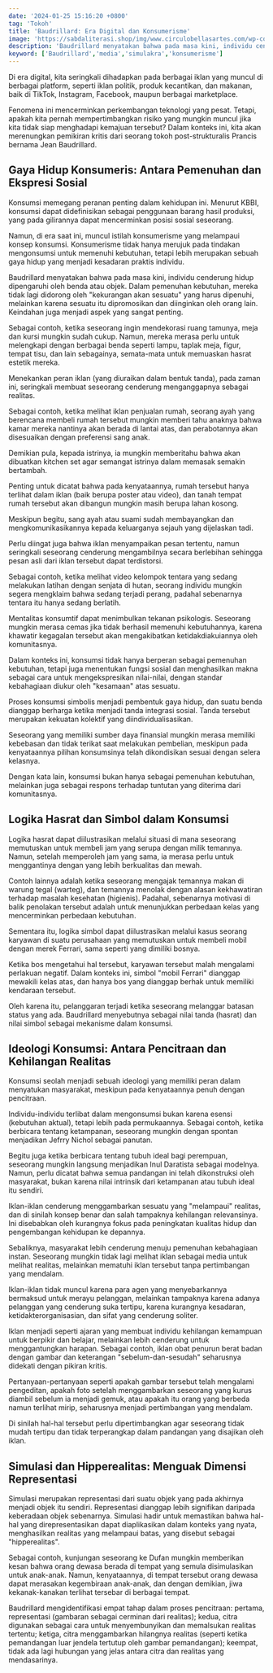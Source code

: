 ```yaml
---
date: '2024-01-25 15:16:20 +0800'
tag: 'Tokoh'
title: 'Baudrillard: Era Digital dan Konsumerisme'
image: 'https://sabdaliterasi.shop/img/www.circulobellasartes.com/wp-content/uploads/2005/11/JEAN-BAUDRILLARD.jpg'
description: 'Baudrillard menyatakan bahwa pada masa kini, individu cenderung hidup dipengaruhi oleh benda atau objek. Dalam pemenuhan kebutuhan, mereka tidak lagi didorong.'
keyword: ['Baudrillard','media','simulakra','konsumerisme']
---
```

<p>Di era digital, kita seringkali dihadapkan pada berbagai iklan yang muncul di berbagai platform, seperti iklan politik, produk kecantikan, dan makanan, baik di TikTok, Instagram, Facebook, maupun berbagai marketplace. </p><p>Fenomena ini mencerminkan perkembangan teknologi yang pesat. Tetapi, apakah kita pernah mempertimbangkan risiko yang mungkin muncul jika kita tidak siap menghadapi kemajuan tersebut? Dalam konteks ini, kita akan merenungkan pemikiran kritis dari seorang tokoh post-strukturalis Prancis bernama Jean Baudrillard.</p><h2>Gaya Hidup Konsumeris: Antara Pemenuhan dan Ekspresi Sosial</h2><p>Konsumsi memegang peranan penting dalam kehidupan ini. Menurut KBBI, konsumsi dapat didefinisikan sebagai penggunaan barang hasil produksi, yang pada gilirannya dapat mencerminkan posisi sosial seseorang. </p><p>Namun, di era saat ini, muncul istilah konsumerisme yang melampaui konsep konsumsi. Konsumerisme tidak hanya merujuk pada tindakan mengonsumsi untuk memenuhi kebutuhan, tetapi lebih merupakan sebuah gaya hidup yang menjadi kesadaran praktis individu.</p><p>Baudrillard menyatakan bahwa pada masa kini, individu cenderung hidup dipengaruhi oleh benda atau objek. Dalam pemenuhan kebutuhan, mereka tidak lagi didorong oleh "kekurangan akan sesuatu" yang harus dipenuhi, melainkan karena sesuatu itu dipromosikan dan diinginkan oleh orang lain. Keindahan juga menjadi aspek yang sangat penting. </p><p>Sebagai contoh, ketika seseorang ingin mendekorasi ruang tamunya, meja dan kursi mungkin sudah cukup. Namun, mereka merasa perlu untuk melengkapi dengan berbagai benda seperti lampu, taplak meja, figur, tempat tisu, dan lain sebagainya, semata-mata untuk memuaskan hasrat estetik mereka.</p><p>Menekankan peran iklan (yang diuraikan dalam bentuk tanda), pada zaman ini, seringkali membuat seseorang cenderung menganggapnya sebagai realitas. </p><p>Sebagai contoh, ketika melihat iklan penjualan rumah, seorang ayah yang berencana membeli rumah tersebut mungkin memberi tahu anaknya bahwa kamar mereka nantinya akan berada di lantai atas, dan perabotannya akan disesuaikan dengan preferensi sang anak. </p><p>Demikian pula, kepada istrinya, ia mungkin memberitahu bahwa akan dibuatkan kitchen set agar semangat istrinya dalam memasak semakin bertambah. </p><p>Penting untuk dicatat bahwa pada kenyataannya, rumah tersebut hanya terlihat dalam iklan (baik berupa poster atau video), dan tanah tempat rumah tersebut akan dibangun mungkin masih berupa lahan kosong. </p><p>Meskipun begitu, sang ayah atau suami sudah membayangkan dan mengkomunikasikannya kepada keluarganya sejauh yang dijelaskan tadi. </p><p>Perlu diingat juga bahwa iklan menyampaikan pesan tertentu, namun seringkali seseorang cenderung mengambilnya secara berlebihan sehingga pesan asli dari iklan tersebut dapat terdistorsi. </p><p>Sebagai contoh, ketika melihat video kelompok tentara yang sedang melakukan latihan dengan senjata di hutan, seorang individu mungkin segera mengklaim bahwa sedang terjadi perang, padahal sebenarnya tentara itu hanya sedang berlatih.</p><p>Mentalitas konsumtif dapat menimbulkan tekanan psikologis. Seseorang mungkin merasa cemas jika tidak berhasil memenuhi kebutuhannya, karena khawatir kegagalan tersebut akan mengakibatkan ketidakdiakuiannya oleh komunitasnya. </p><p>Dalam konteks ini, konsumsi tidak hanya berperan sebagai pemenuhan kebutuhan, tetapi juga menentukan fungsi sosial dan menghasilkan makna sebagai cara untuk mengekspresikan nilai-nilai, dengan standar kebahagiaan diukur oleh "kesamaan" atas sesuatu. </p><p>Proses konsumsi simbolis menjadi pembentuk gaya hidup, dan suatu benda dianggap berharga ketika menjadi tanda integrasi sosial. Tanda tersebut merupakan kekuatan kolektif yang diindividualisasikan.</p><p>Seseorang yang memiliki sumber daya finansial mungkin merasa memiliki kebebasan dan tidak terikat saat melakukan pembelian, meskipun pada kenyataannya pilihan konsumsinya telah dikondisikan sesuai dengan selera kelasnya. </p><p>Dengan kata lain, konsumsi bukan hanya sebagai pemenuhan kebutuhan, melainkan juga sebagai respons terhadap tuntutan yang diterima dari komunitasnya.</p><h2>Logika Hasrat dan Simbol dalam Konsumsi</h2><p>Logika hasrat dapat diilustrasikan melalui situasi di mana seseorang memutuskan untuk membeli jam yang serupa dengan milik temannya. Namun, setelah memperoleh jam yang sama, ia merasa perlu untuk menggantinya dengan yang lebih berkualitas dan mewah. </p><p>Contoh lainnya adalah ketika seseorang mengajak temannya makan di warung tegal (warteg), dan temannya menolak dengan alasan kekhawatiran terhadap masalah kesehatan (higienis). Padahal, sebenarnya motivasi di balik penolakan tersebut adalah untuk menunjukkan perbedaan kelas yang mencerminkan perbedaan kebutuhan.</p><p>Sementara itu, logika simbol dapat diilustrasikan melalui kasus seorang karyawan di suatu perusahaan yang memutuskan untuk membeli mobil dengan merek Ferrari, sama seperti yang dimiliki bosnya. </p><p>Ketika bos mengetahui hal tersebut, karyawan tersebut malah mengalami perlakuan negatif. Dalam konteks ini, simbol "mobil Ferrari" dianggap mewakili kelas atas, dan hanya bos yang dianggap berhak untuk memiliki kendaraan tersebut. </p><p>Oleh karena itu, pelanggaran terjadi ketika seseorang melanggar batasan status yang ada. Baudrillard menyebutnya sebagai nilai tanda (hasrat) dan nilai simbol sebagai mekanisme dalam konsumsi.</p><h2>Ideologi Konsumsi: Antara Pencitraan dan Kehilangan Realitas</h2><p>Konsumsi seolah menjadi sebuah ideologi yang memiliki peran dalam menyatukan masyarakat, meskipun pada kenyataannya penuh dengan pencitraan. </p><p>Individu-individu terlibat dalam mengonsumsi bukan karena esensi (kebutuhan aktual), tetapi lebih pada permukaannya. Sebagai contoh, ketika berbicara tentang ketampanan, seseorang mungkin dengan spontan menjadikan Jefrry Nichol sebagai panutan. </p><p>Begitu juga ketika berbicara tentang tubuh ideal bagi perempuan, seseorang mungkin langsung menjadikan Inul Daratista sebagai modelnya. Namun, perlu dicatat bahwa semua pandangan ini telah dikonstruksi oleh masyarakat, bukan karena nilai intrinsik dari ketampanan atau tubuh ideal itu sendiri.</p><p>Iklan-iklan cenderung menggambarkan sesuatu yang "melampaui" realitas, dan di sinilah konsep benar dan salah tampaknya kehilangan relevansinya. Ini disebabkan oleh kurangnya fokus pada peningkatan kualitas hidup dan pengembangan kehidupan ke depannya. </p><p>Sebaliknya, masyarakat lebih cenderung menuju pemenuhan kebahagiaan instan. Seseorang mungkin tidak lagi melihat iklan sebagai media untuk melihat realitas, melainkan mematuhi iklan tersebut tanpa pertimbangan yang mendalam.</p><p>Iklan-iklan tidak muncul karena para agen yang menyebarkannya bermaksud untuk merayu pelanggan, melainkan tampaknya karena adanya pelanggan yang cenderung suka tertipu, karena kurangnya kesadaran, ketidakterorganisasian, dan sifat yang cenderung soliter. </p><p>Iklan menjadi seperti ajaran yang membuat individu kehilangan kemampuan untuk berpikir dan belajar, melainkan lebih cenderung untuk menggantungkan harapan. Sebagai contoh, iklan obat penurun berat badan dengan gambar dan keterangan "sebelum-dan-sesudah" seharusnya didekati dengan pikiran kritis. </p><p>Pertanyaan-pertanyaan seperti apakah gambar tersebut telah mengalami pengeditan, apakah foto setelah menggambarkan seseorang yang kurus diambil sebelum ia menjadi gemuk, atau apakah itu orang yang berbeda namun terlihat mirip, seharusnya menjadi pertimbangan yang mendalam. </p><p>Di sinilah hal-hal tersebut perlu dipertimbangkan agar seseorang tidak mudah tertipu dan tidak terperangkap dalam pandangan yang disajikan oleh iklan.</p><h2>Simulasi dan Hipperealitas: Menguak Dimensi Representasi</h2><p>Simulasi merupakan representasi dari suatu objek yang pada akhirnya menjadi objek itu sendiri. Representasi dianggap lebih signifikan daripada keberadaan objek sebenarnya. Simulasi hadir untuk memastikan bahwa hal-hal yang direpresentasikan dapat diaplikasikan dalam konteks yang nyata, menghasilkan realitas yang melampaui batas, yang disebut sebagai "hipperealitas". </p><p>Sebagai contoh, kunjungan seseorang ke Dufan mungkin memberikan kesan bahwa orang dewasa berada di tempat yang semula disimulasikan untuk anak-anak. Namun, kenyataannya, di tempat tersebut orang dewasa dapat merasakan kegembiraan anak-anak, dan dengan demikian, jiwa kekanak-kanakan terlihat tersebar di berbagai tempat.</p><p>Baudrillard mengidentifikasi empat tahap dalam proses pencitraan: pertama, representasi (gambaran sebagai cerminan dari realitas); kedua, citra digunakan sebagai cara untuk menyembunyikan dan memalsukan realitas tertentu; ketiga, citra menggambarkan hilangnya realitas (seperti ketika pemandangan luar jendela tertutup oleh gambar pemandangan); keempat, tidak ada lagi hubungan yang jelas antara citra dan realitas yang mendasarinya.</p>
